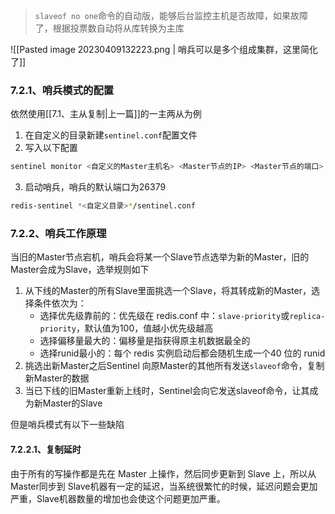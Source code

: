> `slaveof no one`命令的自动版，能够后台监控主机是否故障，如果故障了，根据投票数自动将从库转换为主库

![[Pasted image 20230409132223.png | 哨兵可以是多个组成集群，这里简化了]]

### 7.2.1、哨兵模式的配置

依然使用[[7.1、主从复制|上一篇]]的一主两从为例

1.  在自定义的目录新建`sentinel.conf`配置文件
2.  写入以下配置

```Bash
sentinel monitor <自定义的Master主机名> <Master节点的IP> <Master节点的端口> <同意迁移Master的哨兵的最少数量>
```

3.  启动哨兵，哨兵的默认端口为26379

```Bash
redis-sentinel *<自定义目录>*/sentinel.conf
```

### 7.2.2、哨兵工作原理

当旧的Master节点宕机，哨兵会将某一个Slave节点选举为新的Master，旧的Master会成为Slave，选举规则如下

1.  从下线的Master的所有Slave里面挑选一个Slave，将其转成新的Master，选择条件依次为：
    -   选择优先级靠前的：优先级在 redis.conf 中：`slave-priority`或`replica-priority`，默认值为100，值越小优先级越高
    -   选择偏移量最大的：偏移量是指获得原主机数据最全的
    -   选择runid最小的：每个 redis 实例启动后都会随机生成一个40 位的 runid
2.  挑选出新Master之后Sentinel 向原Master的其他所有发送`slaveof`命令，复制新Master的数据
3.  当已下线的旧Master重新上线时，Sentinel会向它发送slaveof命令，让其成为新Master的Slave

但是哨兵模式有以下一些缺陷

#### 7.2.2.1、复制延时

由于所有的写操作都是先在 Master 上操作，然后同步更新到 Slave 上，所以从 Master同步到 Slave机器有一定的延迟，当系统很繁忙的时候，延迟问题会更加严重，Slave机器数量的增加也会使这个问题更加严重。